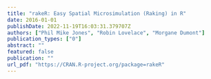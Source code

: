 ```yaml
---
title: "rakeR: Easy Spatial Microsimulation (Raking) in R"
date: 2016-01-01
publishDate: 2022-11-19T16:03:31.379707Z
authors: ["Phil Mike Jones", "Robin Lovelace", "Morgane Dumont"]
publication_types: ["0"]
abstract: ""
featured: false
publication: ""
url_pdf: "https://CRAN.R-project.org/package=rakeR"
---
```


